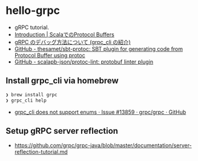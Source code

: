 # hello-grpc

- gRPC tutorial.
- [Introduction | ScalaでのProtocol Buffers](https://xuwei-k.github.io/scala-protobuf-docs/index.html)
- [gRPC のデバッグ方法について (grpc_cli の紹介)](https://jyane.jp/2018/02/12/grpc-cli.html)
- [GitHub - thesamet/sbt-protoc: SBT plugin for generating code from Protocol Buffer using protoc](https://github.com/thesamet/sbt-protoc)
- [GitHub - scalapb-json/protoc-lint: protobuf linter plugin](https://github.com/scalapb-json/protoc-lint)

## Install grpc_cli via homebrew
```sh
❯ brew install grpc
❯ grpc_cli help
```

- [grpc_cli does not support enums · Issue #13859 · grpc/grpc · GitHub](https://github.com/grpc/grpc/issues/13859)
 
## Setup gRPC server reflection

- https://github.com/grpc/grpc-java/blob/master/documentation/server-reflection-tutorial.md
